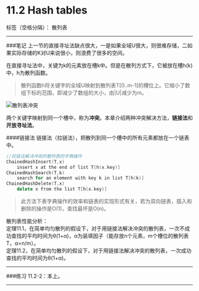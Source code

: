 ﻿# 11.2 Hash tables

标签（空格分隔）： 散列表

---
###笔记
上一节的直接寻址法缺点很大，一是如果全域U很大，则很难存储，二如果实际存储的K对U来说很小，则浪费了很多的空间。

在直接寻址法中，关键为k的元素放在槽k中。但是在散列方式下，它被放在槽h(k)中，h为散列函数。

> 散列函数h将关键字的全域U映射到散列表T[0..m-1]的槽位上。它缩小了数组下标的范围，即减少了数组的大小，由|U|减少为m。

![散列表冲突][1]

两个关键字映射到同一个槽中，称为**冲突**。本章介绍两种冲突解决方法，**链接法**和**开放寻址法**。

####链接法
链接法（拉链法），把散列到同一个槽中的所有元素都放在一个链表中。
```c++
//拉链法解决冲突的散列表的字典操作
ChainedHashInsert(T,x)
    insert x at the end of list T[h(x.key)]
ChainedHashSearch(T,k)
    search for an element with key k in list T[h(k)]
ChainedHashDelete(T,x)
    delete x from the list T[h(x.key)]
```

> 此方法下表字典操作的效率和链表的实现形式有关，若为双向链表，插入和删除的操作是O(1)，查找最坏是O(n)。

散列表性能分析：  
定理11.1，在简单均匀散列的假设下，对于用链接法解决冲突的散列表，一次不成功查找的平均时间为θ(1+α)，α为装填因子（能存放n个元素，m个槽位的散列表T，α=n/m）。  
定理11.2，在简单均匀散列的假设下，对于用链接法解决冲突的散列表，一次成功查找的平均时间为θ(1+α)。

---
###练习
11.2-2：本上。  


---
  [1]: https://github.com/wj1066/pictures/blob/master/CLRS/11.2-1.jpg